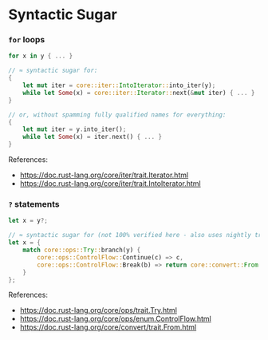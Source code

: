 # Syntactic Sugar

### `for` loops

```rust
for x in y { ... }

// ≈ syntactic sugar for:
{
    let mut iter = core::iter::IntoIterator::into_iter(y);
    while let Some(x) = core::iter::Iterator::next(&mut iter) { ... }
}

// or, without spamming fully qualified names for everything:
{
    let mut iter = y.into_iter();
    while let Some(x) = iter.next() { ... }
}
```

References:
*   <https://doc.rust-lang.org/core/iter/trait.Iterator.html>
*   <https://doc.rust-lang.org/core/iter/trait.IntoIterator.html>

### `?` statements

```rust
let x = y?;

// ≈ syntactic sugar for (not 100% verified here - also uses nightly traits!):
let x = {
    match core::ops::Try::branch(y) {
        core::ops::ControlFlow::Continue(c) => c,
        core::ops::ControlFlow::Break(b) => return core::convert::From::from(b),
    }
};
```

References:
*   <https://doc.rust-lang.org/core/ops/trait.Try.html>
*   <https://doc.rust-lang.org/core/ops/enum.ControlFlow.html>
*   <https://doc.rust-lang.org/core/convert/trait.From.html>
